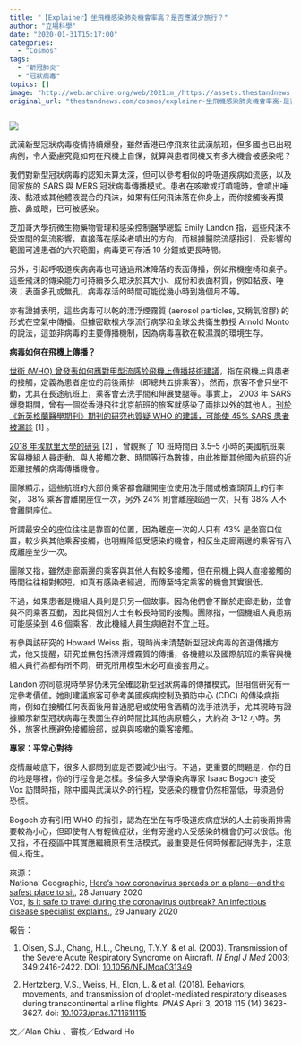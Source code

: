 ```yaml
---
title: "【Explainer】坐飛機感染肺炎機會率高？是否應減少旅行？"
author: "立場科學"
date: "2020-01-31T15:17:00"
categories:
  - "Cosmos"
tags:
  - "新冠肺炎"
  - "冠狀病毒"
topics: []
image: "http://web.archive.org/web/2021im_/https://assets.thestandnews.com/media/photos/Layer200_OQfQE_uT44Mnm.png"
original_url: "thestandnews.com/cosmos/explainer-坐飛機感染肺炎機會率高-是否應減少旅行"
---
```

![](http://web.archive.org/web/2021im_/https://assets.thestandnews.com/media/photos/Layer200_OQfQE_uT44Mnm.png)

武漢新型冠狀病毒疫情持續爆發，雖然香港已停飛來往武漢航班，但多國也已出現病例，令人憂慮究竟如何在飛機上自保，就算與患者同機又有多大機會被感染呢？

我們對新型冠狀病毒的認知未算太深，但可以參考相似的呼吸道疾病如流感，以及同家族的 SARS 與 MERS 冠狀病毒傳播模式。患者在咳嗽或打噴嚏時，會噴出唾液、黏液或其他體液混合的飛沫，如果有任何飛沫落在你身上，而你接觸後再摸臉、鼻或眼，已可被感染。

芝加哥大學抗微生物藥物管理和感染控制醫學總監 Emily Landon 指，這些飛沫不受空間的氣流影響，直接落在感染者噴出的方向，而根據醫院流感指引，受影響的範圍可達患者的六呎範圍，病毒更可存活 10 分鐘或更長時間。

另外，引起呼吸道疾病病毒也可通過飛沫降落的表面傳播，例如飛機座椅和桌子。這些飛沫的傳染能力可持續多久取決於其大小、成份和表面材質，例如黏液、唾液；表面多孔或無孔，病毒存活的時間可能從幾小時到幾個月不等。

亦有證據表明，這些病毒可以乾的漂浮煙霧質 (aerosol particles, 又稱氣溶膠) 的形式在空氣中傳播。但據密歇根大學流行病學和全球公共衛生教授 Arnold Monto 的說法，這並非病毒的主要傳播機制，因為病毒喜歡在較濕潤的環境生存。

**病毒如何在飛機上傳播？**

[世衛 (WHO) 曾發表如何應對甲型流感於飛機上傳播技術建議](http://web.archive.org/web/20211229132518/https://www.who.int/ihr/travel/A(H1N1)_air_transport_guidance.pdf)，指在飛機上與患者的接觸，定義為患者座位的前後兩排（即總共五排乘客）。然而，旅客不會只坐不動，尤其在長途航班上，乘客會去洗手間和伸展雙腿等。事實上， 2003 年 SARS 爆發期間，曾有一個從香港飛往北京航班的旅客就感染了兩排以外的其他人。[刊於《新英格蘭醫學期刊》期刊的研究也質疑 WHO 的建議，可能使 45% SARS 患者被漏診](http://web.archive.org/web/20211229132518/https://www.nejm.org/doi/full/10.1056/nejmoa031349) \[1\] 。

[2018 年埃默里大學的研究](http://web.archive.org/web/20211229132518/https://www.pnas.org/content/pnas/115/14/3623.full.pdf) \[2\] ，曾觀察了 10 班時間由 3.5–5 小時的美國航班乘客與機組人員走動、與人接觸次數、時間等行為數據，由此推斷其他國內航班的近距離接觸的病毒傳播機會。

團隊顯示，這些航班的大部份乘客都會離開座位使用洗手間或檢查頭頂上的行李架， 38% 乘客會離開座位一次，另外 24% 則會離座超過一次，只有 38% 人不會離開座位。

所謂最安全的座位往往是靠窗的位置，因為離座一次的人只有 43% 是坐窗口位置，較少與其他乘客接觸，也明顯降低受感染的機會，相反坐走廊兩邊的乘客有八成離座至少一次。

團隊又指，雖然走廊兩邊的乘客與其他人有較多接觸，但在飛機上與人直接接觸的時間往往相對較短，如真有感染者經過，而傳至特定乘客的機會其實很低。

不過，如果患者是機組人員則是只另一個故事。因為他們會不斷於走廊走動，並會與不同乘客互動，因此與個別人士有較長時間的接觸。團隊指，一個機組人員患病可能感染到 4.6 個乘客，故此機組人員生病絕對不宜上班。

有參與該研究的 Howard Weiss 指，現時尚未清楚新型冠狀病毒的首選傳播方式，他又提醒，研究並無包括漂浮煙霧質的傳播，各機體以及國際航班的乘客與機組人員行為都有所不同，研究所用模型未必可直接套用之。

Landon 亦同意現時學界仍未完全確認新型冠狀病毒的傳播模式，但相信研究有一定參考價值。她則建議旅客可參考美國疾病控制及預防中心 (CDC) 的傳染病指南，例如在接觸任何表面後用普通肥皂或使用含酒精的洗手液洗手，尤其現時有證據顯示新型冠狀病毒在表面生存的時間比其他病原體久，大約為 3–12 小時。另外，旅客也應避免接觸臉部，或與與咳嗽的乘客接觸。

**專家：平常心對待**

疫情嚴峻底下，很多人都問到底是否要減少出行。不過，更重要的問題是，你的目的地是哪裡，你的行程會是怎樣。多倫多大學傳染病專家 Isaac Bogoch 接受 Vox 訪問時指，除中國與武漢以外的行程，受感染的機會仍然相當低，毋須過份恐慌。

Bogoch 亦有引用 WHO 的指引，認為在坐在有呼吸道疾病症狀的人士前後兩排需要較為小心，但即使有人有輕微症狀，坐有旁邊的人受感染的機會仍可以很低。他又指，不在疫區中其實應繼續原有生活模式，最重要是任何時候都記得洗手，注意個人衛生。

來源：  
National Geographic, [Here’s how coronavirus spreads on a plane—and the safest place to sit](http://web.archive.org/web/20211229132518/https://www.nationalgeographic.com/science/2020/01/how-coronavirus-spreads-on-a-plane/), 28 January 2020  
Vox, [Is it safe to travel during the coronavirus outbreak? An infectious disease specialist explains.](http://web.archive.org/web/20211229132518/https://www.vox.com/2020/1/29/21113282/coronavirus-travel-ban-advisory-china-is-it-safe), 29 January 2020

報告：

1.  Olsen, S.J., Chang, H.L., Cheung, T.Y.Y. & et al. (2003). Transmission of the Severe Acute Respiratory Syndrome on Aircraft. _N Engl J Med_ 2003; 349:2416-2422. DOI: [10.1056/NEJMoa031349](http://web.archive.org/web/20211229132518/https://www.nejm.org/doi/full/10.1056/nejmoa031349)

1.  Hertzberg, V.S., Weiss, H., Elon, L. & et al. (2018). Behaviors, movements, and transmission of droplet-mediated respiratory diseases during transcontinental airline flights. _PNAS_ April 3, 2018 115 (14) 3623-3627. doi: [10.1073/pnas.1711611115](http://web.archive.org/web/20211229132518/https://doi.org/10.1073/pnas.1711611115)

文／Alan Chiu 、審核／Edward Ho